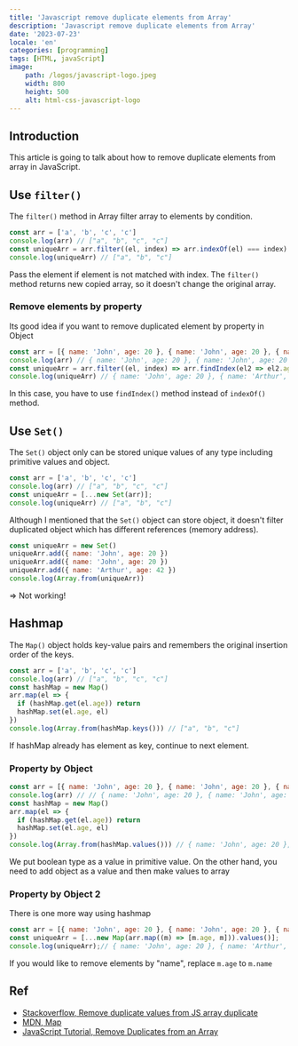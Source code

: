 ```yaml
---
title: 'Javascript remove duplicate elements from Array'
description: 'Javascript remove duplicate elements from Array'
date: '2023-07-23'
locale: 'en'
categories: [programming]
tags: [HTML, javaScript]
image:
    path: /logos/javascript-logo.jpeg
    width: 800
    height: 500
    alt: html-css-javascript-logo 
---
```

## Introduction
This article is going to talk about how to remove duplicate elements from array in JavaScript. 

## Use `filter()`
The `filter()` method in Array filter array to elements by condition.
```js
const arr = ['a', 'b', 'c', 'c']
console.log(arr) // ["a", "b", "c", "c"]
const uniqueArr = arr.filter((el, index) => arr.indexOf(el) === index)
console.log(uniqueArr) // ["a", "b", "c"]
```
Pass the element if element is not matched with index.
The `filter()` method returns new copied array, so it doesn't change the original array.

### Remove elements by property 
Its good idea if you want to remove duplicated element by property in Object
```js
const arr = [{ name: 'John', age: 20 }, { name: 'John', age: 20 }, { name: 'Arthur', age: 42 }]
console.log(arr) // { name: 'John', age: 20 }, { name: 'John', age: 20 }, { name: 'Arthur', age: 42 }
const uniqueArr = arr.filter((el, index) => arr.findIndex(el2 => el2.age === el.age) === index)
console.log(uniqueArr) // { name: 'John', age: 20 }, { name: 'Arthur', age: 42 }
```
In this case, you have to use `findIndex()` method instead of `indexOf()` method.

## Use `Set()`
The `Set()` object only can be stored unique values of any type including primitive values and object.
```js
const arr = ['a', 'b', 'c', 'c']
console.log(arr) // ["a", "b", "c", "c"]
const uniqueArr = [...new Set(arr)];
console.log(uniqueArr) // ["a", "b", "c"]
```
Although I mentioned that the `Set()` object can store object, it doesn't filter duplicated object which has different references (memory address).
```js
const uniqueArr = new Set()
uniqueArr.add({ name: 'John', age: 20 })
uniqueArr.add({ name: 'John', age: 20 })
uniqueArr.add({ name: 'Arthur', age: 42 })
console.log(Array.from(uniqueArr))
```
=> Not working!

## Hashmap
The `Map()` object holds key-value pairs and remembers the original insertion order of the keys.
```js
const arr = ['a', 'b', 'c', 'c']
console.log(arr) // ["a", "b", "c", "c"]
const hashMap = new Map()
arr.map(el => {
  if (hashMap.get(el.age)) return
  hashMap.set(el.age, el)
})
console.log(Array.from(hashMap.keys())) // ["a", "b", "c"]
```
If hashMap already has element as key, continue to next element.

### Property by Object
```js
const arr = [{ name: 'John', age: 20 }, { name: 'John', age: 20 }, { name: 'Arthur', age: 42 }]
console.log(arr) // // { name: 'John', age: 20 }, { name: 'John', age: 20 }, { name: 'Arthur', age: 42 }
const hashMap = new Map()
arr.map(el => {
  if (hashMap.get(el.age)) return
  hashMap.set(el.age, el)
})
console.log(Array.from(hashMap.values())) // { name: 'John', age: 20 }, { name: 'Arthur', age: 42 }
```
We put boolean type as a value in primitive value. On the other hand, you need to add object as a value and then make values to array

### Property by Object 2
There is one more way using hashmap
```js
const arr = [{ name: 'John', age: 20 }, { name: 'John', age: 20 }, { name: 'Arthur', age: 42 }]
const uniqueArr = [...new Map(arr.map((m) => [m.age, m])).values()];
console.log(uniqueArr);// { name: 'John', age: 20 }, { name: 'Arthur', age: 42 }
```
If you would like to remove elements by "name", replace `m.age` to `m.name`

## Ref
- [Stackoverflow, Remove duplicate values from JS array duplicate](https://stackoverflow.com/questions/9229645/remove-duplicate-values-from-js-array)
- [MDN, Map](https://developer.mozilla.org/en-US/docs/Web/JavaScript/Reference/Global_Objects/Map)
- [JavaScript Tutorial, Remove Duplicates from an Array](https://www.javascripttutorial.net/array/javascript-remove-duplicates-from-array/)
